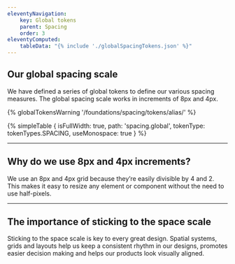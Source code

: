 ```yaml
---
eleventyNavigation:
    key: Global tokens
    parent: Spacing
    order: 3
eleventyComputed:
    tableData: "{% include './globalSpacingTokens.json' %}"
---
```

## Our global spacing scale

We have defined a series of global tokens to define our various spacing measures. The global spacing scale works in increments of 8px and 4px.

{% globalTokensWarning '/foundations/spacing/tokens/alias/' %}

{% simpleTable {
    isFullWidth: true,
    path: 'spacing.global',
    tokenType: tokenTypes.SPACING,
    useMonospace: true
} %}

---
## Why do we use 8px and 4px increments?

We use an 8px and 4px grid because they’re easily divisible by 4 and 2. This makes it easy to resize any element or component without the need to use half-pixels.

---

## The importance of sticking to the space scale

Sticking to the space scale is key to every great design. Spatial systems, grids and layouts help us keep a consistent rhythm in our designs, promotes easier decision making and helps our products look visually aligned.
